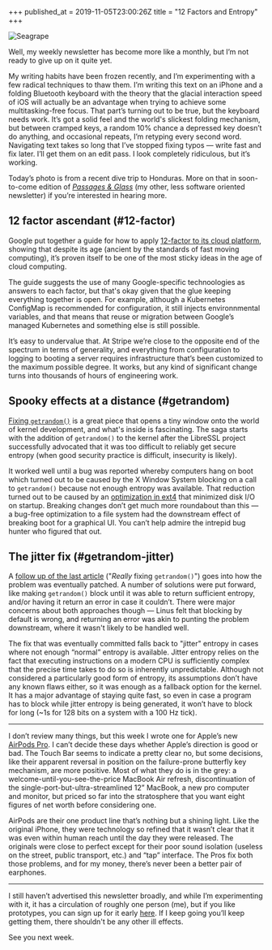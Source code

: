 +++
published_at = 2019-11-05T23:00:26Z
title = "12 Factors and Entropy"
+++

![Seagrape](/assets/images/nanoglyphs/003-12-factors/seagrape@2x.jpg)

Well, my weekly newsletter has become more like a monthly, but I’m not ready to give up on it quite yet.

My writing habits have been frozen recently, and I’m experimenting with a few radical techniques to thaw them. I’m writing this text on an iPhone and a folding Bluetooth keyboard with the theory that the glacial interaction speed of iOS will actually be an advantage when trying to achieve some multitasking-free focus. That part’s turning out to be true, but the keyboard needs work. It’s got a solid feel and the world's slickest folding mechanism, but between cramped keys, a random 10% chance a depressed key doesn’t do anything, and occasional repeats, I’m retyping every second word. Navigating text takes so long that I’ve stopped fixing typos — write fast and fix later. I’ll get them on an edit pass. I look completely ridiculous, but it’s working.

Today’s photo is from a recent dive trip to Honduras. More on that in soon-to-come edition of [_Passages & Glass_](https://brandur.org/newsletter) (my other, less software oriented newsletter) if you’re interested in hearing more.

## 12 factor ascendant (#12-factor)

Google put together a guide for how to apply [12-factor to its cloud platform](https://cloud.google.com/solutions/twelve-factor-app-development-on-gcp), showing that despite its age (ancient by the standards of fast moving computing), it’s proven itself to be one of the most sticky ideas in the age of cloud computing.

The guide suggests the use of many Google-specific technoologies as answers to each factor, but that's okay given that the glue keeping everything together is open. For example, although a Kubernetes ConfigMap is recommended for configuration, it still injects environnmental variables, and that means that reuse or migration between Google’s managed Kubernetes and something else is still possible.

It’s easy to undervalue that. At Stripe we’re close to the opposite end of the spectrum in terms of generality, and everything from configuration to logging to booting a server requires infrastructure that’s been customized to the maximum possible degree. It works, but any kind of significant change turns into thousands of hours of engineering work.

## Spooky effects at a distance (#getrandom)

[Fixing `getrandom()`](https://lwn.net/Articles/800509/) is a great piece that opens a tiny window onto the world of kernel development, and what's inside is fascinating. The saga starts with the addition of `getrandom()` to the kernel after the LibreSSL project successfully advocated that it was too difficult to reliably get secure entropy (when good security practice is difficult, insecurity is likely).

It worked well until a bug was reported whereby computers hang on boot which turned out to be caused by the X Window System blocking on a call to `getrandom()` because not enough entropy was available. That reduction turned out to be caused by an [optimization in ext4](https://git.kernel.org/pub/scm/linux/kernel/git/torvalds/linux.git/commit/?id=b03755ad6f33b7b8cd7312a3596a2dbf496de6e7) that minimized disk I/O on startup. Breaking changes don’t get much more roundabout than this — a bug-free optimization to a file system had the downstream effect of breaking boot for a graphical UI. You can’t help admire the intrepid bug hunter who figured that out.

## The jitter fix (#getrandom-jitter)

A [follow up of the last article](https://lwn.net/Articles/802360/) ("_Really_ fixing `getrandom()`") goes into how the problem was eventually patched. A number of solutions were put forward, like making `getrandom()` block until it was able to return sufficient entropy, and/or having it return an error in case it couldn’t. There were major concerns about both approaches though — Linus felt that blocking by default is wrong, and returning an error was akin to punting the problem downstream, where it wasn't likely to be handled well.

The fix that was eventually committed falls back to "jitter" entropy in cases where not enough “normal” entropy is available. Jitter entropy relies on the fact that executing instructions on a modern CPU is sufficiently complex that the precise time takes to do so is inherently unpredictable. Although not considered a particularly good form of entropy, its assumptions don’t have any known flaws either, so it was enough as a fallback option for the kernel. It has a major advantage of staying quite fast, so even in case a program has to block while jitter entropy is being generated, it won’t have to block for long (~1s for 128 bits on a system with a 100 Hz tick).

---

I don’t review many things, but this week I wrote one for Apple’s new [AirPods Pro](/fragments/airpod-pros). I can’t decide these days whether Apple’s direction is good or bad. The Touch Bar seems to indicate a pretty clear no, but some decisions, like their apparent reversal in position on the failure-prone butterfly key mechanism, are more positive. Most of what they do is in the grey: a welcome-until-you-see-the-price MacBook Air refresh, discontinuation of the single-port-but-ultra-streamlined 12” MacBook, a new pro computer and monitor, but priced so far into the stratosphere that you want eight figures of net worth before considering one.

AirPods are their one product line that’s nothing but a shining light. Like the original iPhone, they were technology so refined that it wasn’t clear that it was even within human reach until the day they were released. The originals were close to perfect except for their poor sound isolation (useless on the street, public transport, etc.) and “tap” interface. The Pros fix both those problems, and for my money, there’s never been a better pair of earphones.

---

I still haven’t advertised this newsletter broadly, and while I’m experimenting with it, it has a circulation of roughly one person (me), but if you like prototypes, you can sign up for it early [here](http://nanoglyph-signup.herokuapp.com). If I keep going you’ll keep getting them, there shouldn't be any other ill effects.

See you next week.
